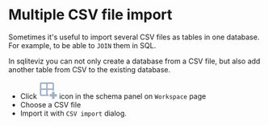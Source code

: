 # Multiple CSV file import

Sometimes it's useful to import several CSV files as tables in one database. For
example, to be able to `JOIN` them in SQL.

In sqliteviz you can not only create a database from a CSV file, but also add
another table from CSV to the existing database.

- Click ![](./img/add-csv.svg) icon in the schema panel on `Workspace`
  page
- Choose a CSV file
- Import it with `CSV import` dialog.
